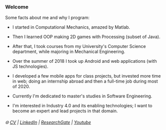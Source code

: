 ### Welcome

Some facts about me and why I program:

- I started in Computational Mechanics, amazed by Matlab.

- Then I learned OOP making 2D games with Processing (subset of Java).

- After that, I took courses from my University's Computer Science department, while majoring in Mechanical Engineering. 

- Over the summer of 2018 I took up Android and web applications (with JS technologies).

- I developed a few mobile apps for class projects, but invested more time in web; doing an internship abroad and then a full-time job during most of 2020.

- Currently I'm dedicated to master's studies in Software Engineering. 

- I'm interested in Industry 4.0 and its enabling technologies; I want to become an expert and lead projects in that domain.

###### :globe_with_meridians: [CV](https://drive.google.com/file/d/1pYv5m6SiAlh4wDjmAke4xLFVErn5jLCR/view?usp=sharing)  |  [LinkedIn](https://www.linkedin.com/in/lino-mp/) |  [ResearchGate](https://www.researchgate.net/profile/Lino-Mediavilla-Ponce-2)    |  [Youtube](https://www.youtube.com/channel/UCZkV9Lik6CgCtiTS2hb3y-g) 

<!-- 
![](https://github-readme-stats.vercel.app/api/?username=linomp&count_private=true&layout=compact&theme=react&show_icons=true&custom_title=Github+Stats)
-->
